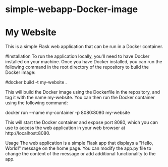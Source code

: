 # simple-webapp-Docker-image

# My Website
This is a simple Flask web application that can be run in a Docker container.

#Installation
To run the application locally, you'll need to have Docker installed on your machine. 
Once you have Docker installed, you can run the following command in the root directory of the repository to build the Docker image:

#docker build -t my-website .

This will build the Docker image using the Dockerfile in the repository, and tag it with the name my-website.
You can then run the Docker container using the following command:

docker run --name my-container -p 8080:8080 my-website

This will start the Docker container and expose port 8080,
which you can use to access the web application in your web browser at http://localhost:8080.

Usage
The web application is a simple Flask app that displays a "Hello, World!" message on the home page. 
You can modify the app.py file to change the content of the message or add additional functionality to the app.


